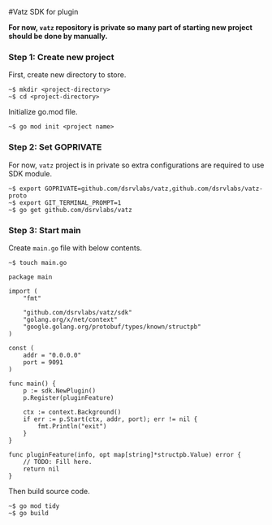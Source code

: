 #Vatz SDK for plugin

**For now, `vatz` repository is private so many part of starting new project should be done by manually.**

### Step 1: Create new project

First, create new directory to store.

```
~$ mkdir <project-directory>
~$ cd <project-directory>
```

Initialize go.mod file.

```
~$ go mod init <project name>
```

### Step 2: Set GOPRIVATE

For now, `vatz` project is in private so extra configurations are required to use SDK module.

```
~$ export GOPRIVATE=github.com/dsrvlabs/vatz,github.com/dsrvlabs/vatz-proto
~$ export GIT_TERMINAL_PROMPT=1
~$ go get github.com/dsrvlabs/vatz
```

### Step 3: Start main

Create `main.go` file with below contents.

```
~$ touch main.go
```

```
package main

import (
	"fmt"

	"github.com/dsrvlabs/vatz/sdk"
	"golang.org/x/net/context"
	"google.golang.org/protobuf/types/known/structpb"
)

const (
	addr = "0.0.0.0"
	port = 9091
)

func main() {
	p := sdk.NewPlugin()
	p.Register(pluginFeature)

	ctx := context.Background()
	if err := p.Start(ctx, addr, port); err != nil {
		fmt.Println("exit")
	}
}

func pluginFeature(info, opt map[string]*structpb.Value) error {
	// TODO: Fill here.
	return nil
}
```

Then build source code.

```
~$ go mod tidy
~$ go build
```
